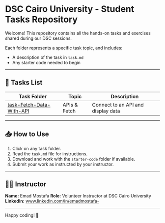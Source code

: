 # DSC Cairo University - Student Tasks Repository

Welcome! This repository contains all the hands-on tasks and exercises shared during our DSC sessions.

Each folder represents a specific task topic, and includes:

- A description of the task in `task.md`
- Any starter code needed to begin

---

## 🚀 Tasks List

| Task Folder                                            | Topic        | Description                        |
| ------------------------------------------------------ | ------------ | ---------------------------------- |
| [task-Fetch-Data-With-API](./task-Fetch-Data-With-API) | APIs & Fetch | Connect to an API and display data |

---

## 📥 How to Use

1. Click on any task folder.
2. Read the `task.md` file for instructions.
3. Download and work with the `starter-code` folder if available.
4. Submit your work as instructed by your instructor.

---

## 🧑‍🏫 Instructor

**Name:** Emad Mostafa
**Role:** Volunteer Instructor at DSC Cairo University  
**LinkedIn:** www.linkedin.com/in/emadmostafa-

---

Happy coding! 🚀
